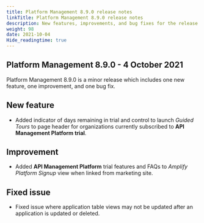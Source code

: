 ```yaml
---
title: Platform Management 8.9.0 release notes
linkTitle: Platform Management 8.9.0 release notes
description: New features, improvements, and bug fixes for the release.
weight: 98
date: 2021-10-04
Hide_readingtime: true
---
```


## Platform Management 8.9.0 - 4 October 2021

Platform Management 8.9.0 is a minor release which includes one new feature, one improvement, and one bug fix.

## New feature

* Added indicator of days remaining in trial and control to launch _Guided Tours_ to page header for organizations currently subscribed to **API Management Platform trial**.

## Improvement

* Added **API Management Platform** trial features and FAQs to _Amplify Platform Signup_ view when linked from marketing site.


## Fixed issue

* Fixed issue where application table views may not be updated after an application is updated or deleted.
